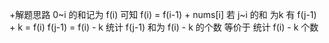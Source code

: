 +解题思路
0~i 的和记为 f(i) 
可知  f(i) = f(i-1) + nums[i]
若 j~i 的和 为k 
有 
f(j-1) + k = f(i) 
f(j-1) = f(i) - k 
统计 f(j-1) 和为 f(i) - k 的个数
等价于 统计 f(i) - k 个数
